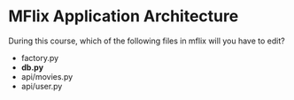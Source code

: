 # MFlix Application Architecture

During this course, which of the following files in mflix will you have to edit?



- factory.py
- **db.py**
- api/movies.py
- api/user.py